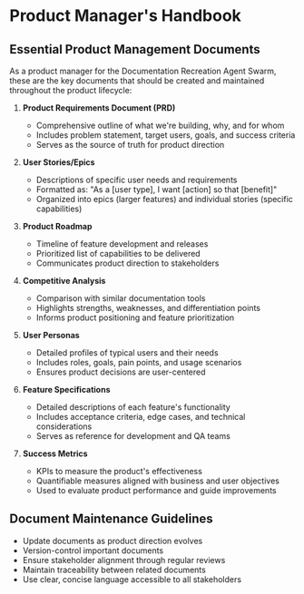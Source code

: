 # Product Manager's Handbook

## Essential Product Management Documents

As a product manager for the Documentation Recreation Agent Swarm, these are the key documents that should be created and maintained throughout the product lifecycle:

1. **Product Requirements Document (PRD)**
   - Comprehensive outline of what we're building, why, and for whom
   - Includes problem statement, target users, goals, and success criteria
   - Serves as the source of truth for product direction

2. **User Stories/Epics**
   - Descriptions of specific user needs and requirements
   - Formatted as: "As a [user type], I want [action] so that [benefit]"
   - Organized into epics (larger features) and individual stories (specific capabilities)

3. **Product Roadmap**
   - Timeline of feature development and releases
   - Prioritized list of capabilities to be delivered
   - Communicates product direction to stakeholders

4. **Competitive Analysis**
   - Comparison with similar documentation tools
   - Highlights strengths, weaknesses, and differentiation points
   - Informs product positioning and feature prioritization

5. **User Personas**
   - Detailed profiles of typical users and their needs
   - Includes roles, goals, pain points, and usage scenarios
   - Ensures product decisions are user-centered

6. **Feature Specifications**
   - Detailed descriptions of each feature's functionality
   - Includes acceptance criteria, edge cases, and technical considerations
   - Serves as reference for development and QA teams

7. **Success Metrics**
   - KPIs to measure the product's effectiveness
   - Quantifiable measures aligned with business and user objectives
   - Used to evaluate product performance and guide improvements

## Document Maintenance Guidelines

- Update documents as product direction evolves
- Version-control important documents
- Ensure stakeholder alignment through regular reviews
- Maintain traceability between related documents
- Use clear, concise language accessible to all stakeholders
